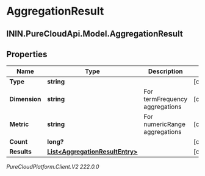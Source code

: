 # AggregationResult

## ININ.PureCloudApi.Model.AggregationResult

## Properties

|Name | Type | Description | Notes|
|------------ | ------------- | ------------- | -------------|
| **Type** | **string** |  | [optional] |
| **Dimension** | **string** | For termFrequency aggregations | [optional] |
| **Metric** | **string** | For numericRange aggregations | [optional] |
| **Count** | **long?** |  | [optional] |
| **Results** | [**List&lt;AggregationResultEntry&gt;**](AggregationResultEntry) |  | [optional] |



_PureCloudPlatform.Client.V2 222.0.0_
